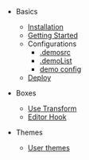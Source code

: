 * Basics
  * [Installation](/en/basic#installation)
  * [Getting Started](/en/basic#getting-started)
  * Configurations
    * [.demosrc](/en/basic#demosrc)
    * [.demoList](/en/basic#demolist)
    * [demo config](/en/basic#configjs)
  * [Deploy](/en/basic#deploy)

* Boxes
  * [Use Transform](/en/boxes#transform)
  * [Editor Hook](/en/boxes#editorhook)

* Themes
  * [User themes](/en/theme)

